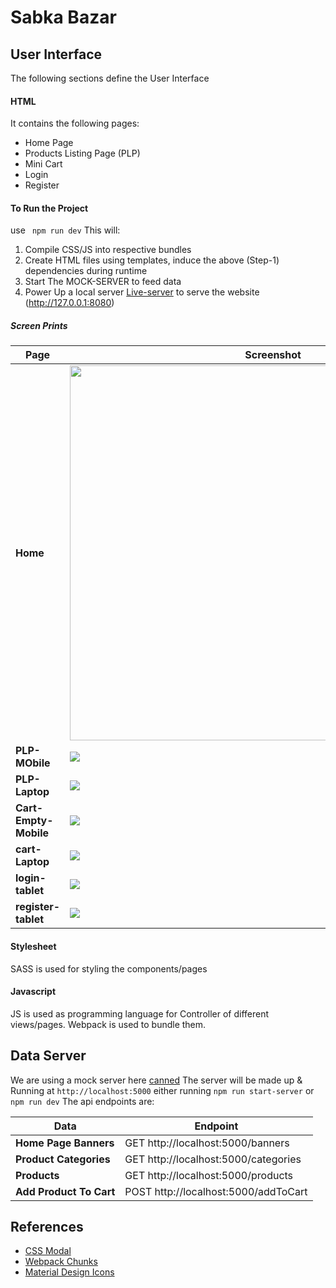 # Sabka Bazar

## User Interface
The following sections define the User Interface
#### HTML
It contains the following pages:
- Home Page
- Products Listing Page (PLP)
- Mini Cart
- Login
- Register

#### To Run the Project
use
` npm run dev`
This will:
1. Compile CSS/JS into respective bundles
2. Create HTML files using templates, induce the above (Step-1) dependencies during runtime
3. Start The MOCK-SERVER to feed data
4. Power Up a local server [Live-server](https://www.npmjs.com/package/live-server) to serve the website  (http://127.0.0.1:8080)


 ##### Screen Prints
 Page | Screenshot | 
--- | --- |
**Home**| <img src="https://github.com/rohit-khanna/Learn-Web/blob/master/sabka-bazaar/screenprints/home.png" width="650" height="600"> |
**PLP-MObile**| <img src="https://github.com/rohit-khanna/Learn-Web/blob/master/sabka-bazaar/screenprints/plp-mobile.png"> |
**PLP-Laptop**| <img src="https://github.com/rohit-khanna/Learn-Web/blob/master/sabka-bazaar/screenprints/plp-laptop.png"> |
**Cart-Empty-Mobile**| <img src="https://github.com/rohit-khanna/Learn-Web/blob/master/sabka-bazaar/screenprints/cart-empty-mobile.png"> |
**cart-Laptop**| <img src="https://github.com/rohit-khanna/Learn-Web/blob/master/sabka-bazaar/screenprints/cart-laptop.png" > |
**login-tablet**| <img src="https://github.com/rohit-khanna/Learn-Web/blob/master/sabka-bazaar/screenprints/login-tablet.png" > |
**register-tablet**| <img src="https://github.com/rohit-khanna/Learn-Web/blob/master/sabka-bazaar/screenprints/register-tablet.png" > |


 

#### Stylesheet
SASS is used for styling the components/pages

#### Javascript
JS is used as programming language for Controller of different views/pages.
Webpack is used to bundle them.



## Data Server
We are using a mock server here [canned](https://www.npmjs.com/package/canned)
The server will be made up & Running at `http://localhost:5000` either running `npm run start-server` or `npm run dev`
The api endpoints are:



Data | Endpoint | 
--- | --- |
**Home Page  Banners** | GET http://localhost:5000/banners  |
 **Product Categories** | GET http://localhost:5000/categories |
 **Products** | GET http://localhost:5000/products |
 **Add Product To Cart** | POST http://localhost:5000/addToCart |
 
 ## References
 * [CSS Modal](https://www.w3schools.com/howto/tryit.asp?filename=tryhow_css_modal)
 * [Webpack Chunks](https://webpack.js.org/guides/code-splitting)
 * [Material Design Icons](https://material.io/tools/icons/?style=baseline)
 
